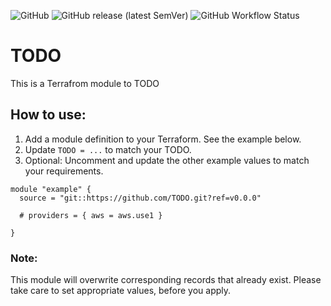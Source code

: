 ![GitHub](https://img.shields.io/github/license/brightbock/terraform-module-template) ![GitHub release (latest SemVer)](https://img.shields.io/github/v/release/brightbock/terraform-module-template) ![GitHub Workflow Status](https://img.shields.io/github/workflow/status/brightbock/terraform-module-template/Terraform)

#  TODO

This is a Terrafrom module to TODO

## How to use:

1. Add a module definition to your Terraform. See the example below.
2. Update `TODO = ...` to match your TODO.
3. Optional: Uncomment and update the other example values to match your requirements.

```
module "example" {
  source = "git::https://github.com/TODO.git?ref=v0.0.0"

  # providers = { aws = aws.use1 }

}
```

### Note:

This module will overwrite corresponding records that already exist. Please take care to set appropriate values, before you apply.

